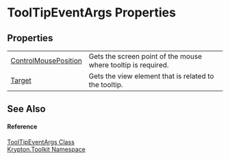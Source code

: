 # ToolTipEventArgs Properties




## Properties
<table>
<tr>
<td><a href="bf779ff9-290f-cb6c-2e22-1d6409a36197.md">ControlMousePosition</a></td>
<td>Gets the screen point of the mouse where tooltip is required.</td></tr>
<tr>
<td><a href="c4b85e8c-dd51-bab8-3fd9-3db523a928b2.md">Target</a></td>
<td>Gets the view element that is related to the tooltip.</td></tr>
</table>

## See Also


#### Reference
<a href="dff7d197-c611-a3c9-31b2-64ee034b757e.md">ToolTipEventArgs Class</a>  
<a href="79d2eac2-21f4-54ff-7552-b20c33c30600.md">Krypton.Toolkit Namespace</a>  
